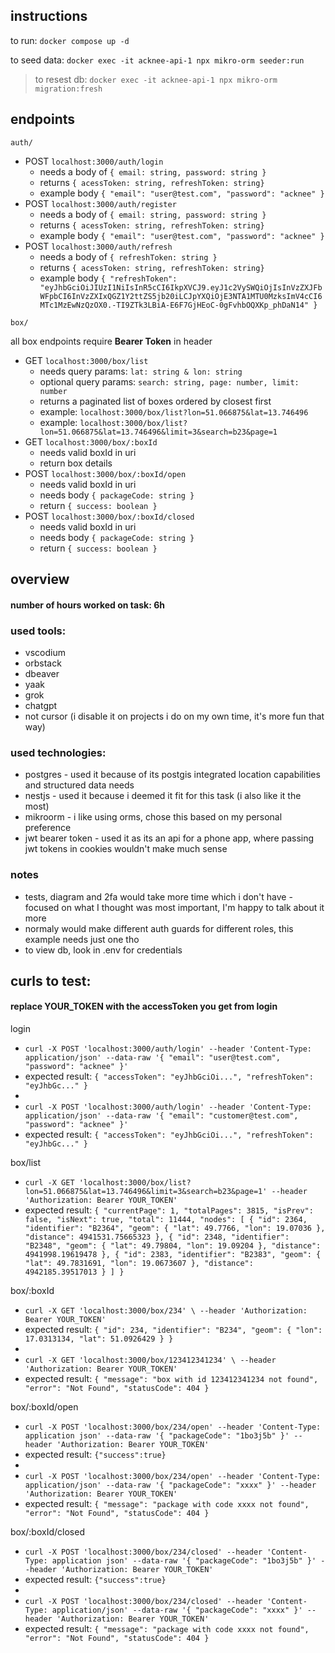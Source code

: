 ## instructions

to run: `docker compose up -d`

to seed data: `docker exec -it acknee-api-1 npx mikro-orm seeder:run`

> to resest db: `docker exec -it acknee-api-1 npx mikro-orm migration:fresh`

## endpoints

`auth/`

- POST `localhost:3000/auth/login`
  - needs a body of `{ email: string, password: string }`
  - returns `{ acessToken: string, refreshToken: string}`
  - example body `{ "email": "user@test.com", "password": "acknee" }`
- POST `localhost:3000/auth/register`
  - needs a body of `{ email: string, password: string }`
  - returns `{ acessToken: string, refreshToken: string}`
  - example body `{ "email": "user@test.com", "password": "acknee" }`
- POST `localhost:3000/auth/refresh`
  - needs a body of `{ refreshToken: string }`
  - returns `{ acessToken: string, refreshToken: string}`
  - example body `{
  "refreshToken": "eyJhbGciOiJIUzI1NiIsInR5cCI6IkpXVCJ9.eyJ1c2VySWQiOjIsInVzZXJFbWFpbCI6InVzZXIxQGZ1Y2ttZS5jb20iLCJpYXQiOjE3NTA1MTU0MzksImV4cCI6MTc1MzEwNzQzOX0.-TI9ZTk3LBiA-E6F7GjHEoC-0gFvhbOQXKp_phDaN14"
}`

`box/`

all box endpoints require **Bearer Token** in header

- GET `localhost:3000/box/list`
  - needs query params: `lat: string & lon: string`
  - optional query params: `search: string, page: number, limit: number`
  - returns a paginated list of boxes ordered by closest first
  - example: `localhost:3000/box/list?lon=51.066875&lat=13.746496`
  - example: `localhost:3000/box/list?lon=51.066875&lat=13.746496&limit=3&search=b23&page=1`
- GET `localhost:3000/box/:boxId`
  - needs valid boxId in uri
  - return box details
- POST `localhost:3000/box/:boxId/open`
  - needs valid boxId in uri
  - needs body `{ packageCode: string }`
  - return `{ success: boolean }`
- POST `localhost:3000/box/:boxId/closed`
  - needs valid boxId in uri
  - needs body `{ packageCode: string }`
  - return `{ success: boolean }`

## overview

#### number of hours worked on task: 6h

### used tools:

- vscodium
- orbstack
- dbeaver
- yaak
- grok
- chatgpt
- not cursor (i disable it on projects i do on my own time, it's more fun that way)

### used technologies:

- postgres - used it because of its postgis integrated location capabilities and structured data needs
- nestjs - used it because i deemed it fit for this task (i also like it the most)
- mikroorm - i like using orms, chose this based on my personal preference
- jwt bearer token - used it as its an api for a phone app, where passing jwt tokens in cookies wouldn't make much sense

### notes

- tests, diagram and 2fa would take more time which i don't have - focused on what I thought was most important, I'm happy to talk about it more
- normaly would make different auth guards for different roles, this example needs just one tho
- to view db, look in .env for credentials

## curls to test:

#### replace **YOUR_TOKEN** with the accessToken you get from login

login

- `curl -X POST 'localhost:3000/auth/login' --header 'Content-Type: application/json' --data-raw '{ "email": "user@test.com", "password": "acknee" }'`
- expected result: `{ "accessToken": "eyJhbGciOi...", "refreshToken": "eyJhbGc..." }`
-
- `curl -X POST 'localhost:3000/auth/login' --header 'Content-Type: application/json' --data-raw '{ "email": "customer@test.com", "password": "acknee" }'`
- expected result: `{ "accessToken": "eyJhbGciOi...", "refreshToken": "eyJhbGc..." }`

box/list

- `curl -X GET 'localhost:3000/box/list?lon=51.066875&lat=13.746496&limit=3&search=b23&page=1' --header 'Authorization: Bearer YOUR_TOKEN'`
- expected result: `{
  "currentPage": 1,
  "totalPages": 3815,
  "isPrev": false,
  "isNext": true,
  "total": 11444,
  "nodes": [
    {
      "id": 2364,
      "identifier": "B2364",
      "geom": {
        "lat": 49.7766,
        "lon": 19.07036
      },
      "distance": 4941531.75665323
    },
    {
      "id": 2348,
      "identifier": "B2348",
      "geom": {
        "lat": 49.79804,
        "lon": 19.09204
      },
      "distance": 4941998.19619478
    },
    {
      "id": 2383,
      "identifier": "B2383",
      "geom": {
        "lat": 49.7831691,
        "lon": 19.0673607
      },
      "distance": 4942185.39517013
    }
  ]
}`

box/:boxId

- `curl -X GET 'localhost:3000/box/234' \ --header 'Authorization: Bearer YOUR_TOKEN'`
- expected result: `{
  "id": 234,
  "identifier": "B234",
  "geom": {
    "lon": 17.0313134,
    "lat": 51.0926429
  }
}`
-
- `curl -X GET 'localhost:3000/box/123412341234' \ --header 'Authorization: Bearer YOUR_TOKEN'`
- expected result: `{
  "message": "box with id 123412341234 not found",
  "error": "Not Found",
  "statusCode": 404
}`

box/:boxId/open

- `curl -X POST 'localhost:3000/box/234/open' --header 'Content-Type: application json' --data-raw '{ "packageCode": "1bo3j5b" }' --header 'Authorization: Bearer YOUR_TOKEN'`
- expected result: `{"success":true}`
-
- `curl -X POST 'localhost:3000/box/234/open' --header 'Content-Type: application/json' --data-raw '{ "packageCode": "xxxx" }' --header 'Authorization: Bearer YOUR_TOKEN'`
- expected result: `{ "message": "package with code xxxx not found", "error": "Not Found", "statusCode": 404 }`

box/:boxId/closed

- `curl -X POST 'localhost:3000/box/234/closed' --header 'Content-Type: application json' --data-raw '{ "packageCode": "1bo3j5b" }' --header 'Authorization: Bearer YOUR_TOKEN'`
- expected result: `{"success":true}`
-
- `curl -X POST 'localhost:3000/box/234/closed' --header 'Content-Type: application/json' --data-raw '{ "packageCode": "xxxx" }' --header 'Authorization: Bearer YOUR_TOKEN'`
- expected result: `{ "message": "package with code xxxx not found", "error": "Not Found", "statusCode": 404 }`

